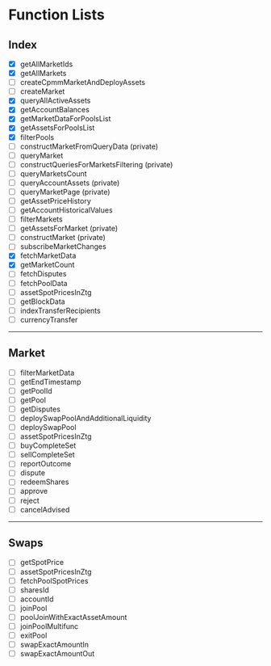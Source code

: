 # Function Lists

## Index

- [x] getAllMarketIds
- [x] getAllMarkets
- [ ] createCpmmMarketAndDeployAssets
- [ ] createMarket
- [x] queryAllActiveAssets
- [x] getAccountBalances
- [x] getMarketDataForPoolsList
- [x] getAssetsForPoolsList
- [x] filterPools
- [ ] constructMarketFromQueryData (private)
- [ ] queryMarket
- [ ] constructQueriesForMarketsFiltering (private)
- [ ] queryMarketsCount
- [ ] queryAccountAssets (private)
- [ ] queryMarketPage (private)
- [ ] getAssetPriceHistory
- [ ] getAccountHistoricalValues
- [ ] filterMarkets
- [ ] getAssetsForMarket (private)
- [ ] constructMarket (private)
- [ ] subscribeMarketChanges
- [x] fetchMarketData
- [x] getMarketCount
- [ ] fetchDisputes
- [ ] fetchPoolData
- [ ] assetSpotPricesInZtg
- [ ] getBlockData
- [ ] indexTransferRecipients
- [ ] currencyTransfer

---

## Market

- [ ] filterMarketData
- [ ] getEndTimestamp
- [ ] getPoolId
- [ ] getPool
- [ ] getDisputes
- [ ] deploySwapPoolAndAdditionalLiquidity
- [ ] deploySwapPool
- [ ] assetSpotPricesInZtg
- [ ] buyCompleteSet
- [ ] sellCompleteSet
- [ ] reportOutcome
- [ ] dispute
- [ ] redeemShares
- [ ] approve
- [ ] reject
- [ ] cancelAdvised

---

## Swaps

- [ ] getSpotPrice
- [ ] assetSpotPricesInZtg
- [ ] fetchPoolSpotPrices
- [ ] sharesId
- [ ] accountId
- [ ] joinPool
- [ ] poolJoinWithExactAssetAmount
- [ ] joinPoolMultifunc
- [ ] exitPool
- [ ] swapExactAmountIn
- [ ] swapExactAmountOut
